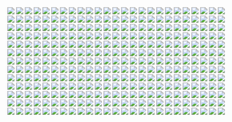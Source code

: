 <img src='./Picture-Directory/61 - xcXQuB0.jpg'>
<img src='./Picture-Directory/22 - uv2TuK0.jpg'>
<img src='./Picture-Directory/03 - sFnCpS1.jpg'>
<img src='./Picture-Directory/vadersplat_by_deviantapplestudios-d9550f8.jpg'>
<img src='./Picture-Directory/34 - t7kv6rH.jpg'>
<img src='./Picture-Directory/vlINW4Z.jpg'>
<img src='./Picture-Directory/20 - SQ60M8u.jpg'>
<img src='./Picture-Directory/2McHDAo.jpg'>
<img src='./Picture-Directory/38 - KeT5KrI.jpg'>
<img src='./Picture-Directory/mz1HITu.jpg'>
<img src='./Picture-Directory/star+wars+through+the+wreckage.jpg'>
<img src='./Picture-Directory/vincent-tanguay-saintgenesis-darth-rey.jpg'>
<img src='./Picture-Directory/56 - XGDPZCa.jpg'>
<img src='./Picture-Directory/21 - vqpeClQ.jpg'>
<img src='./Picture-Directory/19 - UhlFYSE.jpg'>
<img src='./Picture-Directory/35 - jrLalQL.jpg'>
<img src='./Picture-Directory/40 - oPEgWCc.jpg'>
<img src='./Picture-Directory/darthmaul_web_by_qissus-da27ds6.jpg'>
<img src='./Picture-Directory/26 - rtQB4zT.jpg'>
<img src='./Picture-Directory/54 - q2DHA4W.jpg'>
<img src='./Picture-Directory/01 - O8876hB.jpg'>
<img src='./Picture-Directory/renato-scicchitano-screen-final.jpg'>
<img src='./Picture-Directory/32 - 3rEyp81.jpg'>
<img src='./Picture-Directory/18 - UvGUfOr.jpg'>
<img src='./Picture-Directory/32 - XUTBivf.jpg'>
<img src='./Picture-Directory/55 - bWozweg.jpg'>
<img src='./Picture-Directory/19 - mQyOhp5.jpg'>
<img src='./Picture-Directory/04 - m2syxyy.jpg'>
<img src='./Picture-Directory/17 - VEbsVce.jpg'>
<img src='./Picture-Directory/33 - yiYtEm3.jpg'>
<img src='./Picture-Directory/66 - 1HknqmB.jpg'>
<img src='./Picture-Directory/27 - V9frQxh.jpg'>
<img src='./Picture-Directory/5ZwPh1g.jpg'>
<img src='./Picture-Directory/11 - IPvlegE.jpg'>
<img src='./Picture-Directory/60 - zMNNDV3.jpg'>
<img src='./Picture-Directory/63 - sg09hzg.jpg'>
<img src='./Picture-Directory/nagy-norbert-millennium-falcon.jpg'>
<img src='./Picture-Directory/44 - fhzHbf0.jpg'>
<img src='./Picture-Directory/10 - rN3KVr7.jpg'>
<img src='./Picture-Directory/29 - fmq9bBJ.jpg'>
<img src='./Picture-Directory/josh-robinson-maythe4thbwithyou.jpg'>
<img src='./Picture-Directory/1 - The Phantom Menace.jpg'>
<img src='./Picture-Directory/02 - dqfOSJD.jpg'>
<img src='./Picture-Directory/40 - 3SqwU9H.jpg'>
<img src='./Picture-Directory/22 - LGIdNZq.jpg'>
<img src='./Picture-Directory/dan-luvisi-restorationluvisifett.jpg'>
<img src='./Picture-Directory/ce29c37a2cf8f54c483e352c5996014f.jpg'>
<img src='./Picture-Directory/38 - oy3akqm.jpg'>
<img src='./Picture-Directory/37 - ptszR3D.jpg'>
<img src='./Picture-Directory/65 - xwing.jpg'>
<img src='./Picture-Directory/04 - vKIn6Y3.jpg'>
<img src='./Picture-Directory/gus-mendonca-gm-firstorder-tieinterceptors.jpg'>
<img src='./Picture-Directory/27 - p2oiSom.jpg'>
<img src='./Picture-Directory/03 - glS1UUq.jpg'>
<img src='./Picture-Directory/aaron-mcbride-12185030-10208004298011441-1347009825795762880-o.jpg'>
<img src='./Picture-Directory/02 - rHm6wWD.jpg'>
<img src='./Picture-Directory/57 - 86LzSgt.jpg'>
<img src='./Picture-Directory/02 - CQG5FKx.jpg'>
<img src='./Picture-Directory/05 - 4uqCBu9.jpg'>
<img src='./Picture-Directory/42 - s7VVQdI.jpg'>
<img src='./Picture-Directory/36 - wIoxxL7.jpg'>
<img src='./Picture-Directory/22 - lzDIgxy.jpg'>
<img src='./Picture-Directory/14 - fbXU43D.jpg'>
<img src='./Picture-Directory/08 - YR1TeT4.jpg'>
<img src='./Picture-Directory/T0Jl1dN.jpg'>
<img src='./Picture-Directory/73 - 8QeKdsq.jpg'>
<img src='./Picture-Directory/10 - 6nOEYTR.jpg'>
<img src='./Picture-Directory/71 - YSEi38m.jpg'>
<img src='./Picture-Directory/38 - n0t9NJ5.jpg'>
<img src='./Picture-Directory/74 - Y669oN0.jpg'>
<img src='./Picture-Directory/cecilia-g-f-darthrevan.jpg'>
<img src='./Picture-Directory/53 - vlozy0c.jpg'>
<img src='./Picture-Directory/21 - iMxtvf3.jpg'>
<img src='./Picture-Directory/41 - mFvGh0O.png'>
<img src='./Picture-Directory/APACpr7.png'>
<img src='./Picture-Directory/31 - wuasgk5.jpg'>
<img src='./Picture-Directory/04 - DEPvTPZ.jpg'>
<img src='./Picture-Directory/tumblr_o0se10xPRh1u4lxsro2_1280.jpg'>
<img src='./Picture-Directory/59 - idPWYku.jpg'>
<img src='./Picture-Directory/tumblr_o50tl0Kyww1sk51m7o1_1280.jpg'>
<img src='./Picture-Directory/50 - fq1Data.jpg'>
<img src='./Picture-Directory/67 - fatjdtc.jpg'>
<img src='./Picture-Directory/07 - NRJgAIo.jpg'>
<img src='./Picture-Directory/tumblr_nkib9zQIAG1u4lxsro1_1280.jpg'>
<img src='./Picture-Directory/48 - LApxo7k.jpg'>
<img src='./Picture-Directory/5 - The Empire Strikes Back.jpg'>
<img src='./Picture-Directory/51 - jZyHKRg.jpg'>
<img src='./Picture-Directory/62 - UEtTF31.jpg'>
<img src='./Picture-Directory/66 - ys8WAjI.jpg'>
<img src='./Picture-Directory/16 - e8I351w.jpg'>
<img src='./Picture-Directory/40 - WCSxRjx.jpg'>
<img src='./Picture-Directory/timur-dairbayev-starwars.jpg'>
<img src='./Picture-Directory/18 - 1PbaG5n.jpg'>
<img src='./Picture-Directory/10 - 6fKpkXB.jpg'>
<img src='./Picture-Directory/39 - ile8r3h.jpg'>
<img src='./Picture-Directory/jedi_and_jedi_lite_by_hollyoakhill-d9qpafb.jpg'>
<img src='./Picture-Directory/56 - JLBsdbi.jpg'>
<img src='./Picture-Directory/05 - dbQGQ0L.jpg'>
<img src='./Picture-Directory/cda20e449b0f3fd63035d1ee35a2b4cb-d9tff62.jpg'>
<img src='./Picture-Directory/35 - qb6jXXm.jpg'>
<img src='./Picture-Directory/50 - Ve3WYUj.jpg'>
<img src='./Picture-Directory/kevin-mckenna-shadow-of-the-master.jpg'>
<img src='./Picture-Directory/cristi-balanescu-cristib-nexusofpower.jpg'>
<img src='./Picture-Directory/30 - TTGIcoM.jpg'>
<img src='./Picture-Directory/48 - iO5U6gm.jpg'>
<img src='./Picture-Directory/JuOpsei.jpg'>
<img src='./Picture-Directory/jeff-wood-2016-06-01-8-32-18.jpg'>
<img src='./Picture-Directory/04 - gNLvKfg.jpg'>
<img src='./Picture-Directory/12 - K7XIsri.jpg'>
<img src='./Picture-Directory/star_wars___the_pursuit_by_graphix17-d9w1jqm.png'>
<img src='./Picture-Directory/66 - TIE Fighter.jpg'>
<img src='./Picture-Directory/28 - 2IGKEnH.png'>
<img src='./Picture-Directory/afGiCjX.jpg'>
<img src='./Picture-Directory/01 - MmbqRrT.jpg'>
<img src='./Picture-Directory/PTZHdoq.jpg'>
<img src='./Picture-Directory/28 - 9i2xpUo.jpg'>
<img src='./Picture-Directory/29 - qPvfQ3a.jpg'>
<img src='./Picture-Directory/49 - R6O6LNV.jpg'>
<img src='./Picture-Directory/6 - Return of the Jedi.jpg'>
<img src='./Picture-Directory/33 - ukIboMx.jpg'>
<img src='./Picture-Directory/D5friaT.jpg'>
<img src='./Picture-Directory/01 - M6I1Q95.jpg'>
<img src='./Picture-Directory/crystal-sully-revengebycrystalsully.jpg'>
<img src='./Picture-Directory/32 - RsoqZar.jpg'>
<img src='./Picture-Directory/49 - h4kJlT2.jpg'>
<img src='./Picture-Directory/15 - M9BmBeh.jpg'>
<img src='./Picture-Directory/61 - mddYFHW.jpg'>
<img src='./Picture-Directory/15 - qeOec8I.jpg'>
<img src='./Picture-Directory/36 - M4exYUR.jpg'>
<img src='./Picture-Directory/64 - 8qSqbWJ.jpg'>
<img src='./Picture-Directory/star_wars_collab___grievous_by_wynahiros.jpg'>
<img src='./Picture-Directory/captain_rex_by_robert_shane-d879q6l (1).jpg'>
<img src='./Picture-Directory/25 - pH9Q41q.jpg'>
<img src='./Picture-Directory/63 - EVm47Hz.jpg'>
<img src='./Picture-Directory/06 - MmGBqVM.png'>
<img src='./Picture-Directory/clone_wars_by_papayoufr-d49mq85.jpg'>
<img src='./Picture-Directory/the_force_awakens_by_cylonka-d9lfomf.jpg'>
<img src='./Picture-Directory/46 - vO9mF5S.jpg'>
<img src='./Picture-Directory/32 - 84y8hda.jpg'>
<img src='./Picture-Directory/LjJeHqE.jpg'>
<img src='./Picture-Directory/christian-waggoner-2016-05-14-20-27-52.jpg'>
<img src='./Picture-Directory/__yoda_my_name_is___by_lehuss-da2ednq.jpg'>
<img src='./Picture-Directory/48 - 2L9Klwe.jpg'>
<img src='./Picture-Directory/47 - gv8Rahg.jpg'>
<img src='./Picture-Directory/2 - Attack of the Clones.jpg'>
<img src='./Picture-Directory/W3UUxvY.jpg'>
<img src='./Picture-Directory/36 - JoDQ1Nb.jpg'>
<img src='./Picture-Directory/3 - Revenge of the Sith.jpg'>
<img src='./Picture-Directory/17 - 1iTMzyJ.jpg'>
<img src='./Picture-Directory/52 - 4P53bug.jpg'>
<img src='./Picture-Directory/59 - 4ESbWh4.jpg'>
<img src='./Picture-Directory/42 - QrkEA6b.jpg'>
<img src='./Picture-Directory/simon-liechti-boba-fett-01-small.jpg'>
<img src='./Picture-Directory/13 - NuM1CVA.jpg'>
<img src='./Picture-Directory/the_inquisitor_by_darthtemoc-d81hefq.jpg'>
<img src='./Picture-Directory/26 - v3cZNQf.jpg'>
<img src='./Picture-Directory/30 - HmpoIgw.jpg'>
<img src='./Picture-Directory/12 - dyFjAeV.jpg'>
<img src='./Picture-Directory/41 - MpGk6wz.jpg'>
<img src='./Picture-Directory/31 - F7LzS1K.jpg'>
<img src='./Picture-Directory/RzSQPS6.jpg'>
<img src='./Picture-Directory/25 - tUQ4xPX.jpg'>
<img src='./Picture-Directory/eBrkcX5.jpg'>
<img src='./Picture-Directory/14 - VyZJPE8.jpg'>
<img src='./Picture-Directory/rodrigo-galdino-1.jpg'>
<img src='./Picture-Directory/ancient_order_by_adamburn-d9ku80b.jpg'>
<img src='./Picture-Directory/LeIdVyp.jpg'>
<img src='./Picture-Directory/pm2Lozd.jpg'>
<img src='./Picture-Directory/30 - 2R9xUd0.jpg'>
<img src='./Picture-Directory/12 - iUGFHJr.jpg'>
<img src='./Picture-Directory/42 - iKOwzFi.jpg'>
<img src='./Picture-Directory/fPB5lkc.jpg'>
<img src='./Picture-Directory/64 - g0fiWNK.jpg'>
<img src='./Picture-Directory/07 - wdIlgiT.jpg'>
<img src='./Picture-Directory/60 - 7BHZhlA.jpg'>
<img src='./Picture-Directory/43 - hQpcaFU.jpg'>
<img src='./Picture-Directory/39 - EeSHQTE.jpg'>
<img src='./Picture-Directory/52 - KKO9v6Z.jpg'>
<img src='./Picture-Directory/11 - pXSe9Xa.jpg'>
<img src='./Picture-Directory/57 - t7gC1bh.jpg'>
<img src='./Picture-Directory/72 - 6ueeHFC.jpg'>
<img src='./Picture-Directory/maul_wip_by_uncannyknack-d9xrjkz.jpg'>
<img src='./Picture-Directory/adam-roush-sw-snips-4-w.jpg'>
<img src='./Picture-Directory/tizianobaracchi_i_am_a_jedi_1200_by_thaldir-da3u7pc.jpg'>
<img src='./Picture-Directory/08 - C0EVsYp.jpg'>
<img src='./Picture-Directory/73 - I36rrfr.jpg'>
<img src='./Picture-Directory/36 - 82HbYlp.jpg'>
<img src='./Picture-Directory/06 - y3x5ATp.png'>
<img src='./Picture-Directory/16 - wx6hNBR.jpg'>
<img src='./Picture-Directory/tumblr_o5y55eoU1j1sk51m7o1_1280.jpg'>
<img src='./Picture-Directory/71 - kSwUqMu.jpg'>
<img src='./Picture-Directory/29 - UVdF8nt.jpg'>
<img src='./Picture-Directory/05 - n0Xm4lg.jpg'>
<img src='./Picture-Directory/74 - pfNBa6m.jpg'>
<img src='./Picture-Directory/41 - h6CUpb6.jpg'>
<img src='./Picture-Directory/16 - OoTEqcB.jpg'>
<img src='./Picture-Directory/02 - G4xUAWx.jpg'>
<img src='./Picture-Directory/01 - OuSizUw.jpg'>
<img src='./Picture-Directory/48 - eOVQrAn.jpg'>
<img src='./Picture-Directory/hakuna001_by_pixelkitties-d9z01iz.png'>
<img src='./Picture-Directory/15 - GmN0Cq4.jpg'>
<img src='./Picture-Directory/67 - fcR9rxY.jpg'>
<img src='./Picture-Directory/72 - XgLHPfg.jpg'>
<img src='./Picture-Directory/35 - Gb5ZYA2.jpg'>
<img src='./Picture-Directory/11 - ACCMVG6.jpg'>
<img src='./Picture-Directory/pCrsRmm.jpg'>
<img src='./Picture-Directory/star_wars_by_muratgul-d9ktp9n.jpg'>
<img src='./Picture-Directory/70e43775e50767efe220b50bbe5de195-d3jmfsu.jpg'>
<img src='./Picture-Directory/15 - UTcsNQO.jpg'>
<img src='./Picture-Directory/46 - GAhrYBi.jpg'>
<img src='./Picture-Directory/08 - FmlM7Fj.jpg'>
<img src='./Picture-Directory/34 - hMNFdik.jpg'>
<img src='./Picture-Directory/03 - cWinFdO.jpg'>
<img src='./Picture-Directory/45 - 1oVCMSB.jpg'>
<img src='./Picture-Directory/24 - tcD9kwI.jpg'>
<img src='./Picture-Directory/06 - WfZV0QW.jpg'>
<img src='./Picture-Directory/52 - 7baA4eW.jpg'>
<img src='./Picture-Directory/76 - 1qBIY0F.jpg'>
<img src='./Picture-Directory/christian-piccolo-solo-final-post-notext.jpg'>
<img src='./Picture-Directory/star_wars__generations_by_daekazu-d9pke9v.jpg'>
<img src='./Picture-Directory/47 - 52qxIne.jpg'>
<img src='./Picture-Directory/56 - 1WjgBCo.jpg'>
<img src='./Picture-Directory/28 - EzmJdkK.jpg'>
<img src='./Picture-Directory/09 - 0qLxdbp.jpg'>
<img src='./Picture-Directory/39 - Wy8sX8L.jpg'>
<img src='./Picture-Directory/13 - GdwwIo2.jpg'>
<img src='./Picture-Directory/68 - k70Dlp4.jpg'>
<img src='./Picture-Directory/33 - kzqyxJK.jpg'>
<img src='./Picture-Directory/60 - fg6gTbM.jpg'>
<img src='./Picture-Directory/5Z84DKN.jpg'>
<img src='./Picture-Directory/carmen-cornet-gri.jpg'>
<img src='./Picture-Directory/1seHTdr.jpg'>
<img src='./Picture-Directory/19 - FdBvduy.jpg'>
<img src='./Picture-Directory/18 - 7HVSQuN.jpg'>
<img src='./Picture-Directory/NSaXUS6.png'>
<img src='./Picture-Directory/Wpi1OfW.png'>
<img src='./Picture-Directory/20 - v4n7jeB.jpg'>
<img src='./Picture-Directory/41 - DvUSbYd.jpg'>
<img src='./Picture-Directory/07 - UtEQQdy.jpg'>
<img src='./Picture-Directory/alfonso-pardo-martinez-sw-portrait01-low.jpg'>
<img src='./Picture-Directory/46 - 0yZzPsB.jpg'>
<img src='./Picture-Directory/34 - uzQaKy4.jpg'>
<img src='./Picture-Directory/75 - Sn0hJWR.jpg'>
<img src='./Picture-Directory/luca-merli-sands-of-jakku.jpg'>
<img src='./Picture-Directory/31 - yOXR9Sc.jpg'>
<img src='./Picture-Directory/kylo_ren_by_torynji-da1qg19.jpg'>
<img src='./Picture-Directory/sq8m6GH.jpg'>
<img src='./Picture-Directory/mjhbrXu.jpg'>
<img src='./Picture-Directory/65 - QDhAsQq.jpg'>
<img src='./Picture-Directory/22 - tCj8uhf.jpg'>
<img src='./Picture-Directory/51 - RzUPrzg.jpg'>
<img src='./Picture-Directory/-image.jpg'>
<img src='./Picture-Directory/20 - pRESzRv.jpg'>
<img src='./Picture-Directory/03 - JTjy2Of.jpg'>
<img src='./Picture-Directory/55 - duBEalK.jpg'>
<img src='./Picture-Directory/33 - mikNH5d.jpg'>
<img src='./Picture-Directory/4 - A New Hope.jpg'>
<img src='./Picture-Directory/54 - tAexzUd.jpg'>
<img src='./Picture-Directory/23 - ckcK4Tj.jpg'>
<img src='./Picture-Directory/45 - 89q0xBW.jpg'>
<img src='./Picture-Directory/30 - Xui6IK9.jpg'>
<img src='./Picture-Directory/09 - P31lorx.jpg'>
<img src='./Picture-Directory/11 - LkLgpha.jpg'>
<img src='./Picture-Directory/62 - XZh3SUC.jpg'>
<img src='./Picture-Directory/sw_fan_art_by_danai_k-d66g7p4.jpg'>
<img src='./Picture-Directory/24 - ut90LX5.jpg'>
<img src='./Picture-Directory/rey__lady_of_the_sith_by_cobaltplasma-da1hf7n.jpg'>
<img src='./Picture-Directory/54 - pcMYz0L.jpg'>
<img src='./Picture-Directory/52 - 8smPbXw.jpg'>
<img src='./Picture-Directory/59 - k0nNLPJ.jpg'>
<img src='./Picture-Directory/65 - S2s3FaV.jpg'>
<img src='./Picture-Directory/09 - ncXoqup.jpg'>
<img src='./Picture-Directory/18 - P7ULTkU.jpg'>
<img src='./Picture-Directory/51 - 1Jv8JNV.jpg'>
<img src='./Picture-Directory/Ch8qdxRW0AA0K4v.jpg'>
<img src='./Picture-Directory/19 - OIftxOQ.jpg'>
<img src='./Picture-Directory/47 - 6HNlRpV.jpg'>
<img src='./Picture-Directory/07 - FYvOt6J.jpg'>
<img src='./Picture-Directory/aaron-mcbride-20822-10206281666186722-6443139003106845627-n.jpg'>
<img src='./Picture-Directory/14 - k8kRTdE.jpg'>
<img src='./Picture-Directory/53 - uk4GMmi.jpg'>
<img src='./Picture-Directory/darth_maul__ravager__by_soulstryder210-d9tgsk5.jpg'>
<img src='./Picture-Directory/70 - MfaHUiO.jpg'>
<img src='./Picture-Directory/e4bc4ceae15f52e431ebdd898d26f36e-d7fdw5e.jpg'>
<img src='./Picture-Directory/43 - 5PuwFuy.jpg'>
<img src='./Picture-Directory/esteban-barrientos-ahsoka.jpg'>
<img src='./Picture-Directory/13 - 00ETUwD.jpg'>
<img src='./Picture-Directory/99_by_dzikawa-d9ko812.jpg'>
<img src='./Picture-Directory/r6vJKzI.jpg'>
<img src='./Picture-Directory/43 - 7QSAagN.jpg'>
<img src='./Picture-Directory/39 - JDJMMM2.jpg'>
<img src='./Picture-Directory/27 - IOUqD50.jpg'>
<img src='./Picture-Directory/49 - 4XhD2kv.jpg'>
<img src='./Picture-Directory/42 - IdQJQlV.jpg'>
<img src='./Picture-Directory/43 - EXqhKGT.jpg'>
<img src='./Picture-Directory/46 - Zimt2pf.jpg'>
<img src='./Picture-Directory/57 - i7ij3KF.jpg'>
<img src='./Picture-Directory/40 - 1jiayvm.jpg'>
<img src='./Picture-Directory/44 - mIXRwa8.jpg'>
<img src='./Picture-Directory/23 - FDuhex0.jpg'>
<img src='./Picture-Directory/08 - MRSwNfi.jpg'>
<img src='./Picture-Directory/53 - MOwYpDe.jpg'>
<img src='./Picture-Directory/WQixz51.png'>
<img src='./Picture-Directory/juan-martin-wallpaper.jpg'>
<img src='./Picture-Directory/49 - XjLs9Ec.jpg'>
<img src='./Picture-Directory/09 - QyH8PDy.jpg'>
<img src='./Picture-Directory/37 - hvHtMdL.jpg'>
<img src='./Picture-Directory/gvqjtcV.jpg'>
<img src='./Picture-Directory/37 - sx2602i.jpg'>
<img src='./Picture-Directory/58 - ICVMVrl.jpg'>
<img src='./Picture-Directory/13 - XqmV1MJ.jpg'>
<img src='./Picture-Directory/63 - QY0KqS6.png'>
<img src='./Picture-Directory/lady_jedi__rey_by_fouetfou-d9v8qsy.png'>
<img src='./Picture-Directory/69 - TScStjh.jpg'>
<img src='./Picture-Directory/14 - MqGwl19.jpg'>
<img src='./Picture-Directory/21 - u2rSYo2.jpg'>
<img src='./Picture-Directory/20 - YcfwNBV.jpg'>
<img src='./Picture-Directory/StarWars Stitch.jpg'>
<img src='./Picture-Directory/06 - PEwsHFr.jpg'>
<img src='./Picture-Directory/62 - p2p8vkW.jpg'>
<img src='./Picture-Directory/51 - LZI0bUC.jpg'>
<img src='./Picture-Directory/e8568033427317.56aa8c6585175.png'>
<img src='./Picture-Directory/23 - U4U1AbT.jpg'>
<img src='./Picture-Directory/episode_viii_luke_by_800poundproductions-da1gt94.jpg'>
<img src='./Picture-Directory/34 - 1xe1da8.jpg'>

